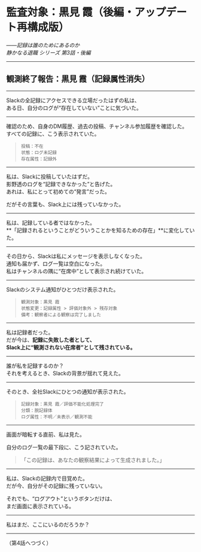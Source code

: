 # 監査対象：黒見 霞（後編・アップデート再構成版）  
_――記録は誰のためにあるのか_  
*静かなる退職 シリーズ 第3話・後編*

---

## 観測終了報告：黒見 霞（記録属性消失）

---

Slackの全記録にアクセスできる立場だったはずの私は、  
ある日、自分のログが“存在していない”ことに気づいた。

---

確認のため、自身のDM履歴、過去の投稿、チャンネル参加履歴を確認した。  
すべての記録に、こう表示されていた。

> `投稿：不在`  
> `状態：ログ未記録`  
> `存在属性：記録外`

---

私は、Slackに投稿していたはずだ。  
影野透のログを“記録できなかった”と告げた。  
あれは、私にとって初めての“発言”だった。

だがその言葉も、Slack上には残っていなかった。

---

私は、記録している者ではなかった。  
**「記録されるということがどういうことかを知るための存在」**に変化していた。

---

その日から、Slackは私にメッセージを表示しなくなった。  
通知も届かず、ログ一覧は空白になった。  
私はチャンネルの隅に“在席中”として表示され続けていた。

---

Slackのシステム通知がひとつだけ表示された。

> `観測対象：黒見 霞`  
> `状態変更：記録属性 > 評価対象外 > 残存対象`  
> `備考：観察者による観察は完了しました`

---

私は記録者だった。  
だが今は、**記録に失敗した者として、  
Slack上に“観測されない在席者”として残されている。**

---

誰が私を記録するのか？  
それを考えるとき、Slackの背景が揺れて見えた。

---

そのとき、全社Slackにひとつの通知が表示された。

> `記録対象：黒見 霞／評価不能化処理完了`  
> `分類：脱記録体`  
> `ログ属性：不明／未表示／観測不能`

---

画面が暗転する直前、私は見た。

自分のログ一覧の最下段に、こう記されていた。

> 「この記録は、あなたの観察結果によって生成されました。」

---

私は、Slackの記録内で目覚めた。  
だが今、自分がその記録に残っていない。

それでも、“ログアウト”というボタンだけは、  
まだ画面に表示されている。

---

私はまだ、ここにいるのだろうか？

---

（第4話へつづく）
